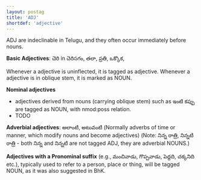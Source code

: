 ```yaml
---
layout: postag
title: 'ADJ'
shortdef: 'adjective'
---
```


ADJ are indeclinable in Telugu, and they often occur immediately before nouns.

**Basic Adjectives**: చెరి in చెరిసగం, తలా, ప్రతి, ఒక్కొక, 

Whenever a adjective is uninflected, it is tagged as adjective. 
Whenever a adjective is in oblique stem, it is marked as NOUN.

**Nominal adjectives** 
- adjectives derived from nouns (carrying oblique stem) such as ఇంటి కప్పు are tagged as NOUN, with nmod:poss relation. 
- TODO

**Adverbial adjectives**: అలాంటి, అటువంటి (Normally adverbs of time or manner, which modify nouns and become adjectives)
(Note: నిన్న రాత్రి, నిన్నటి రాత్రి - both నిన్న and నిన్నటి are not tagged ADJ, they are adverbial NOUNS.)

**Adjectives with a Pronominal suffix** (e.g., మంచివాడు, గొప్పవాడు, పెద్దది, చక్కనిది etc.), typically used to refer to a person, place or thing, will be tagged NOUN, as it was also suggested in BhK. 



